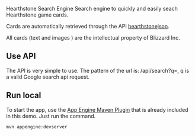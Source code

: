 Hearthstone Search Engine
Search engine to quickly and easily seach Hearthstone game cards.

Cards are automatically retrieved through the API [hearthstonejson](http://hearthstonejson.com).

All cards (text and images ) are the intellectual property of Blizzard Inc.

## Use API

The API is very simple to use.
The pattern of the url is: /api/search?q=, q is a valid Google search api request.

## Run local

To start the app, use the [App Engine Maven Plugin](http://code.google.com/p/appengine-maven-plugin/) that is already included in this demo.  Just run the command.

    mvn appengine:devserver

